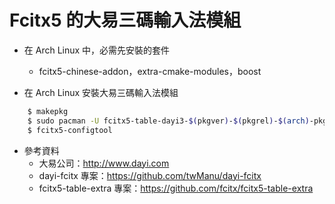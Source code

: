 # Fcitx5 的大易三碼輸入法模組

* 在 Arch Linux 中，必需先安裝的套件
    - fcitx5-chinese-addon，extra-cmake-modules，boost

* 在 Arch Linux 安裝大易三碼輸入法模組

```bash
    $ makepkg
    $ sudo pacman -U fcitx5-table-dayi3-$(pkgver)-$(pkgrel)-$(arch)-pkg.tar.xz
    $ fcitx5-configtool
```

* 參考資料
    - 大易公司：<http://www.dayi.com>
    - dayi-fcitx 專案：<https://github.com/twManu/dayi-fcitx>
    - fcitx5-table-extra 專案：<https://github.com/fcitx/fcitx5-table-extra>
